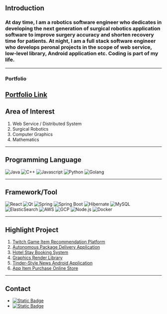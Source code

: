 ## Introduction

### At day time, I am a robotics software engineer who dedicates in developing the next generation of surgical robotics application software to improve surgery accuracy and shorten recovery time for patients. At night, I am a full stack software engineer who develops peronal projects in the scope of web service, low-level library, Android application etc. Coding is part of my life.
---

### Portfolio

[Portfolio Link](https://zilinli0130.wixsite.com/mysite/)
---

## Area of Interest

1. Web Service / Distributed System
2. Surgical Robotics
3. Computer Graphics
4. Mathematics

---

## Programming Language
![Java](https://img.shields.io/badge/Java-grey?logo=Java)
![C++](https://img.shields.io/badge/C%2B%2B-red?logo=C%2B%2B)
![Javascript](https://img.shields.io/badge/Javascript-yellow?logo=Javascript)
![Python](https://img.shields.io/badge/-Python-white?style=flat-square&logo=python)
![Golang](https://img.shields.io/badge/Golang-blue?logo=Go)

---

## Framework/Tool
![React](https://img.shields.io/badge/-React-blue?style=flat-square&logo=react)
![Qt](https://img.shields.io/badge/Qt-white?logo=Qt)
![Spring](https://img.shields.io/badge/Spring-green?logo=Spring)
![Spring Boot](https://img.shields.io/badge/Spring%20Boot-green?logo=Spring%20Boot)
![Hibernate](https://img.shields.io/badge/Hibernate-blue?logo=Hibernate)
![MySQL](https://img.shields.io/badge/MySQL-white?logo=MySQL)
![ElasticSearch](https://img.shields.io/badge/ElasticSearch-grey?logo=ElasticSearch)
![AWS](https://img.shields.io/badge/AWS-yellow?logo=AWS)
![GCP](https://img.shields.io/badge/Google%20Cloud-red?logo=Google%20Cloud)
![Node.js](https://img.shields.io/badge/Node.js-white?logo=Node.js)
![Docker](https://img.shields.io/badge/Docker-blue?logo=Docker)

---

## Highlight Project

1. [Twitch Game Item Recommendation Platform](https://github.com/zilinli0130/my_twitch)
2. [Autonomous Package Delivery Application](https://github.com/zilinli0130/dispatch_management_app_frontend)
3. [Hotel Stay Booking System](https://github.com/zilinli0130/stay_booking)
4. [Graphics Render Library](https://github.com/zilinli0130/personal_graphics_library)
5. [Tinder-Style News Android Application](https://github.com/zilinli0130/tin_news)
6. [App Item Purchase Online Store](https://github.com/zilinli0130/app_booth)

---
## Contact
- [![Static Badge](https://img.shields.io/badge/Gmail-white?logo=Gmail)](mailto:zilinli0130@gmail.com)
- [![Static Badge](https://img.shields.io/badge/Linkedin-blue?logo=linkedin)](https://linkedin.com/in/zilin-li-19970130/)


